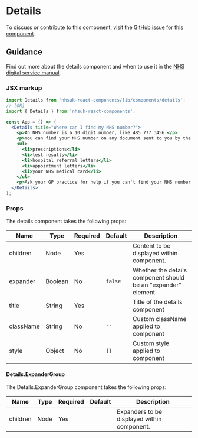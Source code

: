# Details

To discuss or contribute to this component, visit the [GitHub issue for this component](https://github.com/nhsuk/nhsuk-frontend/issues/162).

## Guidance

Find out more about the details component and when to use it in the [NHS digital service manual](https://beta.nhs.uk/service-manual/styles-components-patterns/details).

### JSX markup

```jsx
import Details from 'nhsuk-react-components/lib/components/details';
// [OR]
import { Details } from 'nhsuk-react-components';

const App = () => (
  <Details title="Where can I find my NHS number?">
    <p>An NHS number is a 10 digit number, like 485 777 3456.</p>
    <p>You can find your NHS number on any document sent to you by the NHS. This may include:</p>
    <ul>
      <li>prescriptions</li>
      <li>test results</li>
      <li>hospital referral letters</li>
      <li>appointment letters</li>
      <li>your NHS medical card</li>
    </ul>
    <p>Ask your GP practice for help if you can't find your NHS number.</p>
  </Details>
);
```

### Props

The details component takes the following props:

| Name      | Type    | Required | Default | Description                                                   |
| --------- | ------- | -------- | ------- | ------------------------------------------------------------- |
| children  | Node    | Yes      |         | Content to be displayed within component.                     |
| expander  | Boolean | No       | `false` | Whether the details component should be an "expander" element |
| title     | String  | Yes      |         | Title of the details component                                |
| className | String  | No       | `""`    | Custom className applied to component                         |
| style     | Object  | No       | `{}`    | Custom style applied to component                             |

#### Details.ExpanderGroup

The Details.ExpanderGroup component takes the following props:

| Name     | Type | Required | Default | Description                                 |
| -------- | ---- | -------- | ------- | ------------------------------------------- |
| children | Node | Yes      |         | Expanders to be displayed within component. |